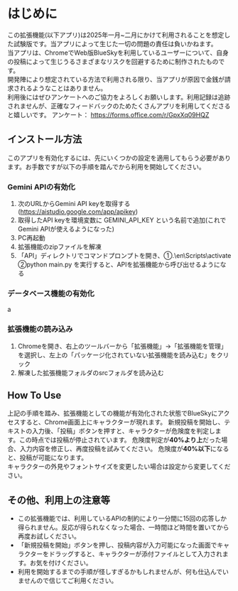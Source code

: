 # はじめに
この拡張機能(以下アプリ)は2025年一月~二月にかけて利用されることを想定した試験版です。当アプリによって生じた一切の問題の責任は負いかねます。<br>
当アプリは、ChromeでWeb版BlueSkyを利用しているユーザーについて、自身の投稿によって生じうるさまざまなリスクを回避するために制作されたものです。<br>
開発陣により想定されている方法で利用される限り、当アプリが原因で金銭が請求されるようなことはありません。<br>
利用後にはぜひアンケートへのご協力をよろしくお願いします。利用記録は追跡されませんが、正確なフィードバックのためたくさんアプリを利用してくださると嬉しいです。
アンケート：
https://forms.office.com/r/GpxXq09HQZ
## インストール方法
このアプリを有効化するには、先にいくつかの設定を適用してもらう必要があります。お手数ですが以下の手順を踏んでから利用を開始してください。<br>
### Gemini APIの有効化
1. 次のURLからGemini API keyを取得する (https://aistudio.google.com/app/apikey)<br>
2. 取得したAPI keyを環境変数に GEMINI_API_KEY という名前で追加(これでGemini APIが使えるようになった)<br>
3. PC再起動<br>
4. 拡張機能のzipファイルを解凍<br>
5. 「API」ディレクトリでコマンドプロンプトを開き、①.\en\Scripts\activate　②python main.py を実行すると、APIを拡張機能から呼び出せるようになる<br>

### データベース機能の有効化
a

### 拡張機能の読み込み
1. Chromeを開き、右上のツールバーから「拡張機能」→「拡張機能を管理」を選択し、左上の「パッケージ化されていない拡張機能を読み込む」をクリック<br>
2. 解凍した拡張機能フォルダのsrcフォルダを読み込む<br>


## How To Use 
上記の手順を踏み、拡張機能としての機能が有効化された状態でBlueSkyにアクセスすると、Chrome画面上にキャラクターが現れます。
新規投稿を開始し、テキストの入力後、「投稿」ボタンを押すと、キャラクターが危険度を判定します。この時点では投稿が停止されています。
危険度判定が<b>40%より上</b>だった場合、入力内容を修正し、再度投稿を試みてください。
危険度が<b>40%以下</b>になると、投稿が可能になります。
<br>キャラクターの外見やフォントサイズを変更したい場合は設定から変更してください。

## その他、利用上の注意等
- この拡張機能では、利用しているAPIの制約により一分間に15回の応答しか得られません。反応が得られなくなった場合、一時間ほど時間を置いてから再度お試しください。
- 「新規投稿を開始」ボタンを押し、投稿内容が入力可能になった画面でキャラクターをドラッグすると、キャラクターが添付ファイルとして入力されます。お気を付けください。
- 利用を開始するまでの手順が怪しすぎるかもしれませんが、何も仕込んでいませんので信じてご利用ください。